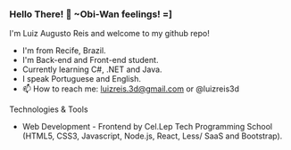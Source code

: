 ### Hello There! 👋 ~Obi-Wan feelings! =]
I'm Luiz Augusto Reis and welcome to my github repo!

* I'm from Recife, Brazil.
* I'm Back-end and Front-end student.
* Currently learning C#, .NET and Java.
* I speak Portuguese and English.
* 📫 How to reach me: luizreis.3d@gmail.com or @luizreis3d

Technologies & Tools
* Web Development - Frontend by Cel.Lep Tech Programming School (HTML5, CSS3, Javascript, Node.js, React, Less/ SaaS and Bootstrap).
